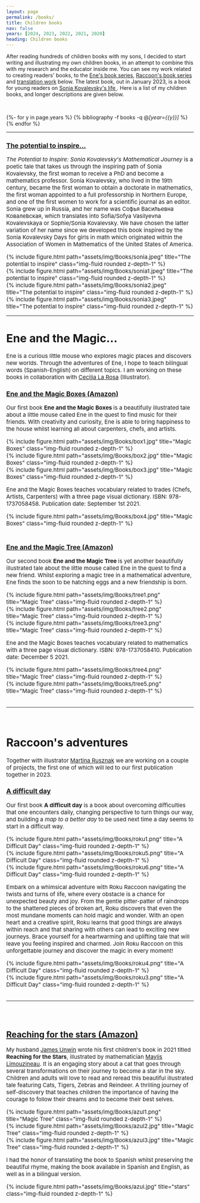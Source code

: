 ```yaml
---
layout: page
permalink: /books/
title: Children books
nav: false
years: [2024, 2023, 2022, 2021, 2020]
heading: Children books
---
```


 
<div class="publications">


After reading hundreds of children books with my sons, I decided to start writing and illustrating my own children books, in an attempt to combine this with my research and the educator inside me. You can see my work   related to creating readers' books, to the   <a href="#ene">Ene's book series</a>, <a href="#raccoon">Raccoon's book series</a> and <a href="#azul">translation work</a> below. The latest book, out in January 2023, is a book for young readers on  <a href="https://www.amazon.com/Potential-Inspire-Kovalevskys-Mathematical-Journey/dp/B0BRJZ182H?ref_=ast_sto_dp">Sonia Kovalevsky's life </a>. Here is a list of my children books, and longer descriptions are given below. 

<br>
 
{%- for y in page.years %}
  {% bibliography -f books -q @*[year={{y}}]* %}
{% endfor %}

</div>


<hr>
<span style="font-size:15px">
 
 
### [The potential to inspire…](https://www.amazon.com/Potential-Inspire-Kovalevskys-Mathematical-Journey/dp/B0BRJZ182H?ref_=ast_sto_dp)

 

<i>The Potential to Inspire: Sonia Kovalevsky's Mathematical Journey</i> is a poetic tale that takes us through the inspiring path of Sonia Kovalevsky, the first woman to receive a PhD and become a mathematics professor. Sonia Kovalevsky, who lived in the 19th century, became the first woman to obtain a doctorate in mathematics, the first woman appointed to a full professorship in Northern Europe, and one of the first women to work for a scientific journal as an editor. Sonia grew up in Russia, and her name was Со́фья Васи́льевна Ковале́вская, which translates into Sofia/Sofya Vasilyevna Kovalevskaya or Sophie/Sonia Kovalevsky. We have chosen the latter variation of her name since we developed this book inspired by the Sonia Kovalevsky Days for girls in math which originated within the Association of Women in Mathematics of the United States of America.

<div class="row">
    <div class="col-sm mt-3 mt-md-0">
        {% include figure.html path="assets/img/Books/sonia.jpeg" title="The potential to inspire" class="img-fluid rounded z-depth-1" %}
    </div>
     </div>

<div class="row">
    <div class="col-sm mt-3 mt-md-0">
        {% include figure.html path="assets/img/Books/sonia1.jpeg" title="The potential to inspire" class="img-fluid rounded z-depth-1" %}
    </div>
    <div class="col-sm mt-3 mt-md-0">
        {% include figure.html path="assets/img/Books/sonia2.jpeg" title="The potential to inspire" class="img-fluid rounded z-depth-1" %}
    </div>
    <div class="col-sm mt-3 mt-md-0">
        {% include figure.html path="assets/img/Books/sonia3.jpeg" title="The potential to inspire" class="img-fluid rounded z-depth-1" %}
    </div>
</div>


<hr>
<span style="font-size:15px">
 
 
 
 
<h1 id="ene">Ene and the Magic…  </h1>
 

Ene is a curious little mouse who explores magic places and discovers new worlds. Through the adventures of Ene, I hope to teach bilingual words (Spanish-English) on different topics. 
I am working on these books in collaboration with [Cecilia La Rosa](https://www.instagram.com/cecilialarosa.ilus/) (Illustrator).
 

### [Ene and the Magic Boxes (Amazon)](https://www.amazon.com/Ene-Magic-boxes-Artisans-Adventures/dp/1737058456)

Our first book <b> Ene and the Magic Boxes </b>  is a beautifully illustrated tale about a little mouse called Ene in the quest to find music for their friends. With creativity and curiosity, Ene is able to bring happiness to the house whilst learning all about carpenters, chefs, and artists.

<div class="row">
    <div class="col-sm mt-3 mt-md-0">
        {% include figure.html path="assets/img/Books/box1.jpg" title="Magic Boxes" class="img-fluid rounded z-depth-1" %}
    </div>
    <div class="col-sm mt-3 mt-md-0">
        {% include figure.html path="assets/img/Books/box2.jpg" title="Magic Boxes" class="img-fluid rounded z-depth-1" %}
    </div>
    <div class="col-sm mt-3 mt-md-0">
        {% include figure.html path="assets/img/Books/box3.jpg" title="Magic Boxes" class="img-fluid rounded z-depth-1" %}
    </div>
</div>
 
Ene and the Magic Boxes teaches vocabulary related to trades (Chefs, Artists, Carpenters) with a three page visual dictionary.  ISBN: 978-1737058458. Publication date: September 1st 2021.

<div class="row">
    <div class="col-sm mt-3 mt-md-0">
        {% include figure.html path="assets/img/Books/box4.jpg" title="Magic Boxes" class="img-fluid rounded z-depth-1" %}
    </div>
</div>

<br>




### [Ene and the Magic Tree (Amazon)](https://www.amazon.com/Ene-Magic-Tree-Mathematical-Adventures/dp/1737058413)

Our second book <b> Ene and the Magic Tree </b>  is yet another beautifully illustrated tale about the little mouse called Ene in  the quest to find a new friend. Whilst exploring a magic tree in a mathematical adventure, Ene finds the soon to be hatching eggs and a new friendship is born.

<div class="row">
    <div class="col-sm mt-3 mt-md-0">
        {% include figure.html path="assets/img/Books/tree1.png" title="Magic Tree" class="img-fluid rounded z-depth-1" %}
    </div>
    <div class="col-sm mt-3 mt-md-0">
        {% include figure.html path="assets/img/Books/tree2.png" title="Magic Tree" class="img-fluid rounded z-depth-1" %}
    </div>
    <div class="col-sm mt-3 mt-md-0">
        {% include figure.html path="assets/img/Books/tree3.png" title="Magic Tree" class="img-fluid rounded z-depth-1" %}
    </div>
</div>
 
Ene and the Magic Boxes teaches vocabulary related to mathematics with a three page visual dictionary.  ISBN: 978-1737058410. Publication date: December 5 2021.

<div class="row">
    <div class="col-sm mt-3 mt-md-0">
        {% include figure.html path="assets/img/Books/tree4.png" title="Magic Tree" class="img-fluid rounded z-depth-1" %}
    </div>
</div>

 
 <div class="row">
    <div class="col-sm mt-3 mt-md-0">
        {% include figure.html path="assets/img/Books/tree5.png" title="Magic Tree" class="img-fluid rounded z-depth-1" %}
    </div>
</div>


 
 
<br>
<hr>
<span style="font-size:15px">
<br>

<h1 id="raccoon">Raccoon's adventures  </h1>
 

Together with illustrator [Martina Rusznak](https://tinarusznak.com/) we are working on a couple of projects, the first one of which will led to our first publication together in 2023.

### [A difficult day](https://www.amazon.com/dp/B0BXJYJ6HN?ref_=pe_3052080_397514860)

Our first book <b> A difficult day</b> is a book about overcoming difficulties that one encounters daily, changing perspective to turn things our way, and building a <i>map to a better day</i> to be used next time a day seems to start in a difficult way. 
<div class="row">
    <div class="col-sm mt-3 mt-md-0">
        {% include figure.html path="assets/img/Books/roku1.png" title="A Difficult Day" class="img-fluid rounded z-depth-1" %}
    </div>
    <div class="col-sm mt-3 mt-md-0">
        {% include figure.html path="assets/img/Books/roku5.png" title="A Difficult Day" class="img-fluid rounded z-depth-1" %}
    </div>
    <div class="col-sm mt-3 mt-md-0">
        {% include figure.html path="assets/img/Books/roku6.png" title="A Difficult Day" class="img-fluid rounded z-depth-1" %}
    </div>
</div>
 
Embark on a whimsical adventure with Roku Raccoon navigating the twists and turns of life, where every obstacle is a chance for unexpected beauty and joy. From the gentle pitter-patter of raindrops to the shattered pieces of broken art, Roku discovers that even the most mundane moments can hold magic and wonder. With an open heart and a creative spirit, Roku learns that good things are always within reach and that sharing with others can lead to exciting new journeys. Brace yourself for a heartwarming and uplifting tale that will leave you feeling inspired and charmed. Join Roku Raccoon on this unforgettable journey and discover the magic in every moment!


 <div class="row">
    <div class="col-sm mt-3 mt-md-0">
        {% include figure.html path="assets/img/Books/roku4.png" title="A Difficult Day" class="img-fluid rounded z-depth-1" %}
    </div>
</div>
 <div class="row">
    <div class="col-sm mt-3 mt-md-0">
        {% include figure.html path="assets/img/Books/roku3.png" title="A Difficult Day" class="img-fluid rounded z-depth-1" %}
    </div>
</div>


<br>
<hr>
<span style="font-size:15px">
<br>

<h1 id="azul"> </h1>

## [Reaching for the stars (Amazon)](https://www.amazon.com/dp/1737058472/ref=cm_sw_em_r_mt_dp_4P5WBNZJMAVM0E3M977K?_encoding=UTF8&psc=1)

 
My husband [James Unwin](https://unwin.people.uic.edu/James_Unwin.html) wrote his first children's book in 2021 titled  <b>Reaching for the Stars</b>,  illustrated by mathematician [Maylis Limouzineau](https://lucky8locke.ultra-book.com/). It is an engaging story about a cat that goes through several transformations on their journey to become a star in the sky. Children and adults will love to read and reread this beautiful illustrated tale featuring Cats, Tigers, Zebras and Reindeer. A thrilling journey of self-discovery that teaches children the importance of having the courage to follow their dreams and to become their best selves.

<div class="row">
    <div class="col-sm mt-3 mt-md-0">
        {% include figure.html path="assets/img/Books/azul1.png" title="Magic Tree" class="img-fluid rounded z-depth-1" %}
    </div>
    <div class="col-sm mt-3 mt-md-0">
        {% include figure.html path="assets/img/Books/azul2.jpg" title="Magic Tree" class="img-fluid rounded z-depth-1" %}
    </div>
    <div class="col-sm mt-3 mt-md-0">
        {% include figure.html path="assets/img/Books/azul3.jpg" title="Magic Tree" class="img-fluid rounded z-depth-1" %}
    </div>
</div>

I had the honor of translating the book to Spanish whilst preserving the beautiful rhyme, making the book available in Spanish and English, as well as in a bilingual version. 

 <div class="row">
    <div class="col-sm mt-3 mt-md-0">
        {% include figure.html path="assets/img/Books/azul.jpg" title="stars" class="img-fluid rounded z-depth-1" %}
    </div>
</div>




